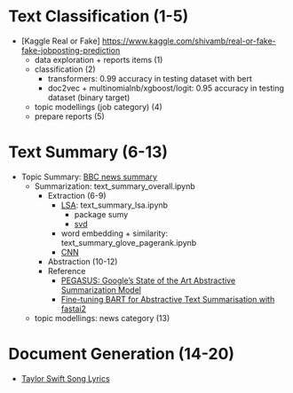 # Text Classification (1-5)
* [Kaggle Real or Fake] https://www.kaggle.com/shivamb/real-or-fake-fake-jobposting-prediction
  * data exploration + reports items (1)
  * classification (2)
    *  transformers: 0.99 accuracy in testing dataset with bert
    *  doc2vec + multinomialnb/xgboost/logit: 0.95 accuracy in testing dataset (binary target)
  * topic modellings (job category) (4)
  * prepare reports (5)


# Text Summary (6-13)
* Topic Summary: [BBC news summary](https://www.kaggle.com/pariza/bbc-news-summary) 
    - Summarization: text_summary_overall.ipynb
      - Extraction (6-9)
        - [LSA](https://github.com/luisfredgs/LSA-Text-Summarization): text_summary_lsa.ipynb
          - package sumy 
          - [svd](https://www.youtube.com/watch?v=OIe48iAqh8E&list=LL&index=1)
        - word embedding + similarity: text_summary_glove_pagerank.ipynb
        - [CNN](https://github.com/alexvlis/extractive-document-summarization) 
      - Abstraction (10-12)
      - Reference
        -  [PEGASUS: Google’s State of the Art Abstractive Summarization Model](https://towardsdatascience.com/pegasus-google-state-of-the-art-abstractive-summarization-model-627b1bbbc5ce) 
        - [Fine-tuning BART for Abstractive Text Summarisation with fastai2](https://medium.com/curation-corporation/fine-tuning-bart-for-abstractive-text-summarisation-with-fastai2-d7a2ad676a13)
    - topic modellings: news category (13)


# Document Generation (14-20)
* [Taylor Swift Song Lyrics](https://www.kaggle.com/PromptCloudHQ/taylor-swift-song-lyrics-from-all-the-albums)
